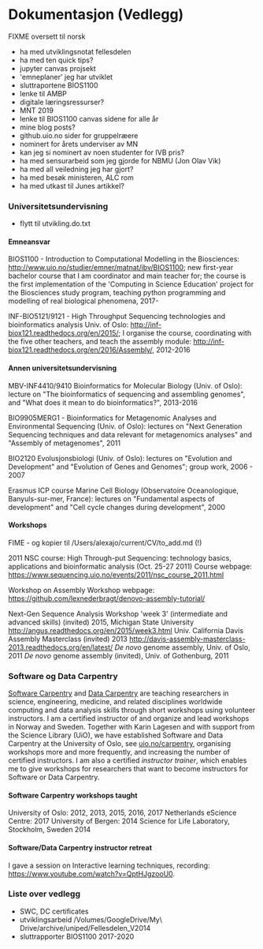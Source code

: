 # Dokumentasjon (Vedlegg)

FIXME oversett til norsk

* ha med utviklingsnotat fellesdelen
* ha med ten quick tips?
* jupyter canvas projsekt
* 'emneplaner' jeg har utviklet
* sluttraportene BIOS1100
* lenke til AMBP
* digitale læringsressurser?
* MNT 2019
* lenke til BIOS1100 canvas sidene for alle år
* mine blog posts?
* github.uio.no sider for gruppelræere
* nominert for årets underviser av MN
* kan jeg si nominert av noen studenter for IVB pris?
* ha med sensurarbeid som jeg gjorde for NBMU (Jon Olav Vik)
* ha med all veiledning jeg har gjort?
* ha med besøk ministeren, ALC rom
* ha med utkast til Junes artikkel?

### Universitetsundervisning

* flytt til utvikling.do.txt

#### Emneansvar

BIOS1100 - Introduction to Computational Modelling in the Biosciences: <http://www.uio.no/studier/emner/matnat/ibv/BIOS1100>; new first-year bachelor course that I am coordinator and main teacher for; the course is the first implementation of the 'Computing in Science Education' project for the Biosciences study program, teaching python programming and modelling of real biological phenomena, 2017-

INF-BIO5121/9121 - High Throughput Sequencing technologies and bioinformatics analysis Univ. of Oslo: <http://inf-biox121.readthedocs.org/en/2015/>; I organise the course, coordinating with the five other teachers, and teach the assembly module: <http://inf-biox121.readthedocs.org/en/2016/Assembly/>, 2012-2016

#### Annen universitetsundervisning

MBV-INF4410/9410 Bioinformatics for Molecular Biology (Univ. of Oslo): lecture on "The bioinformatics of sequencing and assembling genomes", and "What does it mean to do bioinformatics?", 2013-2016

BIO9905MERG1 - Bioinformatics for Metagenomic Analyses and Environmental Sequencing (Univ. of Oslo): lectures on "Next Generation Sequencing techniques and data relevant for metagenomics analyses" and "Assembly of metagenomes", 2011

BIO2120 Evolusjonsbiologi (Univ. of Oslo): lectures on "Evolution and Development" and "Evolution of Genes and Genomes"; group work, 2006 - 2007

Erasmus ICP course Marine Cell Biology (Observatoire Oceanologique, Banyuls-sur-mer, France): lectures on "Fundamental aspects of development" and "Cell cycle changes during development", 2000

#### Workshops

FIME - og kopier til /Users/alexajo/current/CV/to_add.md (!)

2011
NSC course: High Through-put Sequencing: technology basics, applications and bioinformatic analysis (Oct. 25-27 2011)
Course webpage: <https://www.sequencing.uio.no/events/2011/nsc_course_2011.html>

Workshop on Assembly
Workshop webpage: <https://github.com/lexnederbragt/denovo-assembly-tutorial/>

Next-Gen Sequence Analysis Workshop 'week 3' (intermediate and advanced skills) (invited) 2015, Michigan State University <http://angus.readthedocs.org/en/2015/week3.html>
Univ. California Davis Assembly Masterclass (invited) 2013
<http://davis-assembly-masterclass-2013.readthedocs.org/en/latest/>
*De novo* genome assembly, Univ. of Oslo, 2011
*De novo* genome assembly (invited), Univ. of Gothenburg, 2011

### Software og Data Carpentry

[Software Carpentry](http://software-carpentry.org/) and [Data Carpentry](http://www.datacarpentry.org/) are teaching researchers in science, engineering, medicine, and related disciplines worldwide computing and data analysis skills through short workshops using volunteer instructors.  I am a certified instructor of and organize and lead workshops in Norway and Sweden. Together with Karin Lagesen and with support from the Science Library (UiO), we have established Software and Data Carpentry at the University of Oslo, see [uio.no/carpentry](http://uio.no/carpentry), organising workshops more and more frequently, and increasing the number of certified instructors. I am also a certified *instructor trainer*, which enables me to give workshops for researchers that want to become instructors for Software or Data Carpentry.

#### Software Carpentry workshops taught

University of Oslo: 2012, 2013, 2015, 2016, 2017
Netherlands eScience Centre: 2017
University of Bergen: 2014
Science for Life Laboratory, Stockholm, Sweden 2014

#### Software/Data Carpentry instructor retreat

I gave a session on Interactive learning techniques, recording: <https://www.youtube.com/watch?v=QptHJgzooU0>.

### Liste over vedlegg

* SWC, DC certificates
* utviklingsarbeid /Volumes/GoogleDrive/My\ Drive/archive/uniped/Fellesdelen_V2014
* sluttrapporter BIOS1100 2017-2020


